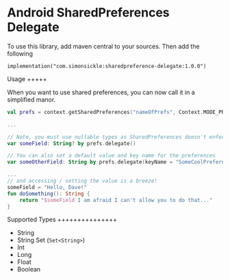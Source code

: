 Android SharedPreferences Delegate
==================================

To use this library, add maven central to your sources. Then add the following

```
implementation("com.simonsickle:sharedpreference-delegate:1.0.0")
```

Usage
+++++

When you want to use shared preferences, you can now call it in
a simplified manor.

```kotlin
val prefs = context.getSharedPreferences("nameOfPrefs", Context.MODE_PRIVATE)

...

// Note, you must use nullable types as SharedPreferences doesn't enforce nullability like kotlin
var someField: String? by prefs.delegate()

// You can also set a default value and key name for the preferences
var someOtherField: String by prefs.delegate(keyName = "SomeCoolPreference", defaultValue = "Hello")

...
// and accessing / setting the value is a breeze!
someField = "Hello, Dave!"
fun doSomething(): String {
    return "$someField I am afraid I can't allow you to do that..."
}
```

Supported Types
+++++++++++++++
- String
- String Set (`Set<String>`)
- Int
- Long
- Float
- Boolean